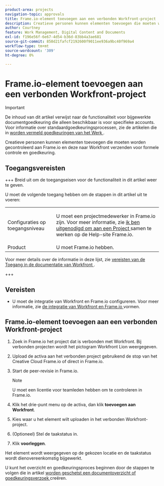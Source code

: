 ```yaml
---
product-area: projects
navigation-topic: approvals
title: Frame.io-element toevoegen aan een verbonden Workfront-project
description: Creatieve personen kunnen elementen toevoegen die moeten worden gecontroleerd aan Frame.io en deze naar Workfront verzenden voor formele controle en goedkeuring.
author: Courtney
feature: Work Management, Digital Content and Documents
exl-id: f196e56f-6e67-4d54-b36d-83bb4a3ae681
source-git-commit: 850d21fafcf2192600f9011ee936a9bc40f969a4
workflow-type: tm+mt
source-wordcount: '309'
ht-degree: 0%

---
```


# Frame.io-element toevoegen aan een verbonden Workfront-project

>[!IMPORTANT]
>
>De inhoud van dit artikel verwijst naar de functionaliteit voor bijgewerkte documentgoedkeuring die alleen beschikbaar is voor specifieke accounts. Voor informatie over standaardgoedkeuringsprocessen, zie de artikelen die in [ worden vermeld goedkeuringen van het Werk ](/help/quicksilver/review-and-approve-work/manage-approvals/manage-approvals.md).

Creatieve personen kunnen elementen toevoegen die moeten worden gecontroleerd aan Frame.io en deze naar Workfront verzenden voor formele controle en goedkeuring.

## Toegangsvereisten

+++ Breid uit om de toegangseisen voor de functionaliteit in dit artikel weer te geven.

U moet de volgende toegang hebben om de stappen in dit artikel uit te voeren:

<table style="table-layout:auto"> 
 <col> 
 <col> 
 <tbody> 
  <!-- <tr> 
   <td role="rowheader">Adobe Workfront plan</td> 
   <td> <p>Any</p> </td> 
  </tr> 
  <tr> 
   <td role="rowheader">Adobe Workfront license</td> 
   <td> <p>Standard</p> </td> 
  </tr> -->
  <tr> 
   <td role="rowheader">Configuraties op toegangsniveau</td> 
   <td> <p>U moet een projectmedewerker in Frame.io zijn. Voor meer informatie, zie <a href="https://support.frame.io/en/articles/11125-i-ve-been-invited-to-collaborate-on-a-project"> ik ben uitgenodigd om aan een Project </a> samen te werken
 op de Help-site Frame.io.</p> </td> 
  </tr> 
   <tr>
   <td>Product
   </td>
   <td>U moet Frame.io hebben.
   </td>
  </tr>
 </tbody> 
</table>

Voor meer details over de informatie in deze lijst, zie [ vereisten van de Toegang in de documentatie van Workfront ](/help/quicksilver/administration-and-setup/add-users/access-levels-and-object-permissions/access-level-requirements-in-documentation.md).

+++

## Vereisten

* U moet de integratie van Workfront en Frame.io configureren. Voor meer informatie, zie [ de integratie van Workfront en Frame.io ](/help/quicksilver/administration-and-setup/configure-integrations/configure-wf-and-frame.md) vormen.

## Frame.io-element toevoegen aan een verbonden Workfront-project

1. Zoek in Frame.io het project dat is verbonden met Workfront. Bij verbonden projecten wordt het pictogram Workfront Lion weergegeven.

1. Upload de activa aan het verbonden project gebruikend de stop van het Creative Cloud Frame.io of direct in Frame.io.

1. Start de peer-revisie in Frame.io.

   >[!NOTE]
   >
   >U moet een licentie voor teamleden hebben om te controleren in Frame.io.

1. Klik het drie-punt menu op de activa, dan klik **toevoegen aan Workfront**.

1. Kies waar u het element wilt uploaden in het verbonden Workfront-project.

1. (Optioneel) Stel de taakstatus in.

1. Klik **voorleggen**.

Het element wordt weergegeven op de gekozen locatie en de taakstatus wordt dienovereenkomstig bijgewerkt.

U kunt het overzicht en goedkeuringsproces beginnen door de stappen te volgen die in artikel [ worden geschetst een documentoverzicht of goedkeuringsverzoek ](/help/quicksilver/review-and-approve-work/document-reviews-and-approvals/manage-document-approvals/create-a-document-approval.md) creëren.
